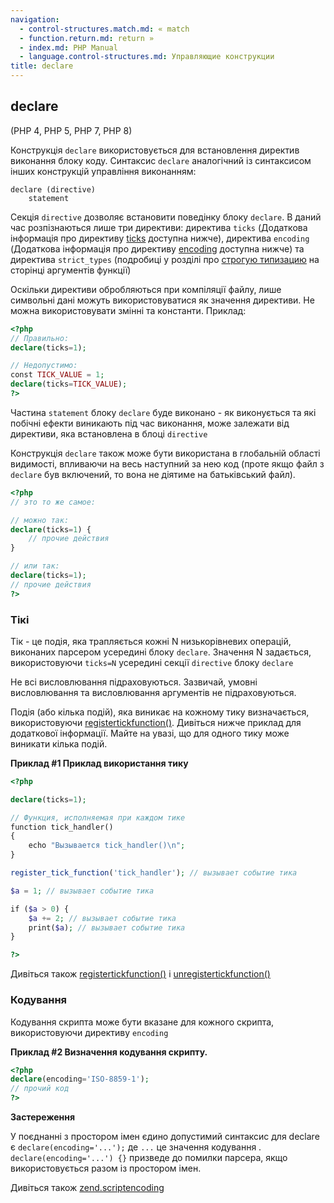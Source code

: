 ```yaml
---
navigation:
  - control-structures.match.md: « match
  - function.return.md: return »
  - index.md: PHP Manual
  - language.control-structures.md: Управляющие конструкции
title: declare
---
```

## declare

(PHP 4, PHP 5, PHP 7, PHP 8)

Конструкція `declare` використовується для встановлення директив виконання блоку коду. Синтаксис `declare` аналогічний із синтаксисом інших конструкцій управління виконанням:

```
declare (directive)
    statement
```

Секція `directive` дозволяє встановити поведінку блоку `declare`. В даний час розпізнаються лише три директиви: директива `ticks` (Додаткова інформація про директиву [ticks](control-structures.declare.md#control-structures.declare.ticks) доступна нижче), директива `encoding` (Додаткова інформація про директиву [encoding](control-structures.declare.md#control-structures.declare.encoding) доступна нижче) та директива `strict_types` (подробиці у розділі про [строгую типизацию](language.types.declarations.md#language.types.declarations.strict) на сторінці аргументів функції)

Оскільки директиви обробляються при компіляції файлу, лише символьні дані можуть використовуватися як значення директиви. Не можна використовувати змінні та константи. Приклад:

```php
<?php
// Правильно:
declare(ticks=1);

// Недопустимо:
const TICK_VALUE = 1;
declare(ticks=TICK_VALUE);
?>
```

Частина `statement` блоку `declare` буде виконано - як виконується та які побічні ефекти виникають під час виконання, може залежати від директиви, яка встановлена ​​в блоці `directive`

Конструкція `declare` також може бути використана в глобальній області видимості, впливаючи на весь наступний за нею код (проте якщо файл з `declare` був включений, то вона не діятиме на батьківський файл).

```php
<?php
// это то же самое:

// можно так:
declare(ticks=1) {
    // прочие действия
}

// или так:
declare(ticks=1);
// прочие действия
?>
```

### Тікі

Тік - це подія, яка трапляється кожні N низькорівневих операцій, виконаних парсером усередині блоку `declare`. Значення N задається, використовуючи `ticks=N` усередині секції `directive` блоку `declare`

Не всі висловлювання підраховуються. Зазвичай, умовні висловлювання та висловлювання аргументів не підраховуються.

Подія (або кілька подій), яка виникає на кожному тику визначається, використовуючи [registertickfunction()](function.register-tick-function.md). Дивіться нижче приклад для додаткової інформації. Майте на увазі, що для одного тику може виникати кілька подій.

**Приклад #1 Приклад використання тику**

```php
<?php

declare(ticks=1);

// Функция, исполняемая при каждом тике
function tick_handler()
{
    echo "Вызывается tick_handler()\n";
}

register_tick_function('tick_handler'); // вызывает событие тика

$a = 1; // вызывает событие тика

if ($a > 0) {
    $a += 2; // вызывает событие тика
    print($a); // вызывает событие тика
}

?>
```

Дивіться також [registertickfunction()](function.register-tick-function.md) і [unregistertickfunction()](function.unregister-tick-function.md)

### Кодування

Кодування скрипта може бути вказане для кожного скрипта, використовуючи директиву `encoding`

**Приклад #2 Визначення кодування скрипту.**

```php
<?php
declare(encoding='ISO-8859-1');
// прочий код
?>
```

**Застереження**

У поєднанні з простором імен єдино допустимий синтаксис для declare є `declare(encoding='...');` де `...` це значення кодування . `declare(encoding='...') {}` призведе до помилки парсера, якщо використовується разом із простором імен.

Дивіться також [zend.scriptencoding](ini.core.md#ini.zend.script-encoding)

